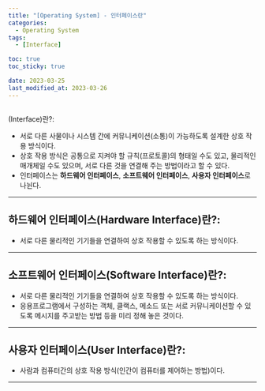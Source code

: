 ```yaml
---
title: "[Operating System] - 인터페이스란"
categories:
  - Operating System
tags:
  - [Interface]

toc: true
toc_sticky: true

date: 2023-03-25
last_modified_at: 2023-03-26
---
```


## 
(Interface)란?:
- 서로 다른 사물이나 시스템 간에 커뮤니케이션(소통)이 가능하도록 설계한 상호 작용 방식이다.
- 상호 작용 방식은 공통으로 지켜야 할 규칙(프로토콜)의 형태일 수도 있고, 물리적인 매개체일 수도 있으며, 서로 다른 것을 연결해 주는 방법이라고 할 수 있다.
- 인터페이스는 **하드웨어 인터페이스**, **소프트웨어 인터페이스**, **사용자 인터페이스**로 나뉜다.

* * *

## 하드웨어 인터페이스(Hardware Interface)란?:
- 서로 다른 물리적인 기기들을 연결하여 상호 작용할 수 있도록 하는 방식이다.

* * *

## 소프트웨어 인터페이스(Software Interface)란?:
- 서로 다른 물리적인 기기들을 연결하여 상호 작용할 수 있도록 하는 방식이다.
- 응용프로그램에서 구성하는 객체, 클랙스, 메소드 또는 서로 커뮤니케이션할 수 있도록 메시지를 주고받는 방법 등을 미리 정해 놓은 것이다.

* * *

## 사용자 인터페이스(User Interface)란?:
- 사람과 컴퓨터간의 상호 작용 방식(인간이 컴퓨터를 제어하는 방법)이다.

* * *